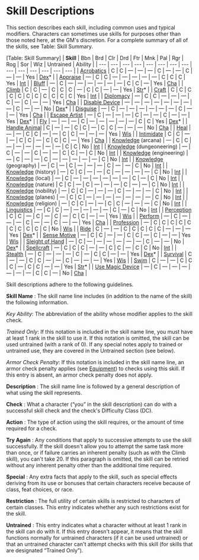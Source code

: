 # Skill Descriptions

This section describes each skill, including common uses and typical modifiers. Characters can sometimes use skills for purposes other than those noted here, at the GM's discretion. For a complete summary of all of the skills, see Table: Skill Summary.

[Table: Skill Summary]
| **Skill** | Bbn | Brd | Clr | Drd | Ftr | Mnk | Pal | Rgr | Rog | Sor | Wiz | Untrained | Ability |
| --- | --- | --- | --- | --- | --- | --- | --- | --- | --- | --- | --- | --- | --- |
| [Acrobatics](skills/acrobatics.md#_acrobatics) | C | C | — | — | — | C | — | — | C | — | — | Yes | [Dex](gettingStarted.md#_dexterity)\* |
| [Appraise](skills/appraise.md#_appraise) | — | C | C | — | — | — | — | — | C | C | C | Yes | [Int](gettingStarted.md#_intelligence) |
| [Bluff](skills/bluff.md#_bluff) | — | C | — | — | — | — | — | — | C | C | — | Yes | [Cha](gettingStarted.md#_charisma-new) |
| [Climb](skills/climb.md#_climb) | C | C | — | C | C | C | — | C | C | — | — | Yes | [Str](gettingStarted.md#_strength)\* |
| [Craft](skills/craft.md#_craft) | C | C | C | C | C | C | C | C | C | C | C | Yes | [Int](gettingStarted.md#_intelligence) |
| [Diplomacy](skills/diplomacy.md#_diplomacy) | — | C | C | — | — | — | C | — | C | — | — | Yes | [Cha](gettingStarted.md#_charisma-new) |
| [Disable Device](skills/disableDevice.md#_disable-device) | — | — | — | — | — | — | — | — | C | — | — | No | [Dex](gettingStarted.md#_dexterity)\* |
| [Disguise](skills/disguise.md#_disguise) | — | C | — | — | — | — | — | — | C | — | — | Yes | [Cha](gettingStarted.md#_charisma-new) |
| [Escape Artist](skills/escapeArtist.md#_escape-artist) | — | C | — | — | — | C | — | — | C | — | — | Yes | [Dex](gettingStarted.md#_dexterity)\* |
| [Fly](skills/fly.md#_fly) | — | — | — | C | — | — | — | — | — | C | C | Yes | [Dex](gettingStarted.md#_dexterity)\* |
| [Handle Animal](skills/handleAnimal.md#_handle-animal) | C | — | — | C | C | — | C | C | — | — | — | No | [Cha](gettingStarted.md#_charisma-new) |
| [Heal](skills/heal.md#_heal) | — | — | C | C | — | — | C | C | — | — | — | Yes | [Wis](gettingStarted.md#_wisdom) |
| [Intimidate](skills/intimidate.md#_intimidate) | C | C | — | — | C | C | — | C | C | C | — | Yes | [Cha](gettingStarted.md#_charisma-new) |
| [Knowledge](skills/knowledge.md#_knowledge) (arcana) | — | C | C | — | — | — | — | — | — | C | C | No | [Int](gettingStarted.md#_intelligence) |
| [Knowledge](skills/knowledge.md#_knowledge) (dungeoneering) | — | C | — | — | C | — | — | C | C | — | C | No | [Int](gettingStarted.md#_intelligence) |
| [Knowledge](skills/knowledge.md#_knowledge) (engineering) | — | C | — | — | C | — | — | — | — | — | C | No | [Int](gettingStarted.md#_intelligence) |
| [Knowledge](skills/knowledge.md#_knowledge) (geography) | — | C | — | C | — | — | — | C | — | — | C | No | [Int](gettingStarted.md#_intelligence) |
| [Knowledge](skills/knowledge.md#_knowledge) (history) | — | C | C | — | — | C | — | — | — | — | C | No | [Int](gettingStarted.md#_intelligence) |
| [Knowledge](skills/knowledge.md#_knowledge) (local) | — | C | — | — | — | — | — | — | C | — | C | No | [Int](gettingStarted.md#_intelligence) |
| [Knowledge](skills/knowledge.md#_knowledge) (nature) | C | C | — | C | — | — | — | C | — | — | C | No | [Int](gettingStarted.md#_intelligence) |
| [Knowledge](skills/knowledge.md#_knowledge) (nobility) | — | C | C | — | — | — | C | — | — | — | C | No | [Int](gettingStarted.md#_intelligence) |
| [Knowledge](skills/knowledge.md#_knowledge) (planes) | — | C | C | — | — | — | — | — | — | — | C | No | [Int](gettingStarted.md#_intelligence) |
| [Knowledge](skills/knowledge.md#_knowledge) (religion) | — | C | C | — | — | C | C | — | — | — | C | No | [Int](gettingStarted.md#_intelligence) |
| [Linguistics](skills/linguistics.md#_linguistics) | — | C | C | — | — | — | — | — | C | — | C | No | [Int](gettingStarted.md#_intelligence) |
| [Perception](skills/perception.md#_perception) | C | C | — | C | — | C | — | C | C | — | — | Yes | [Wis](gettingStarted.md#_wisdom) |
| [Perform](skills/perform.md#_perform) | — | C | — | — | — | C | — | — | C | — | — | Yes | [Cha](gettingStarted.md#_charisma-new) |
| [Profession](skills/profession.md#_profession) | — | C | C | C | C | C | C | C | C | C | C | No | [Wis](gettingStarted.md#_wisdom) |
| [Ride](skills/ride.md#_ride) | C | — | — | C | C | C | C | C | — | — | — | Yes | [Dex](gettingStarted.md#_dexterity)\* |
| [Sense Motive](skills/senseMotive.md#_sense-motive) | — | C | C | — | — | C | C | — | C | — | — | Yes | [Wis](gettingStarted.md#_wisdom) |
| [Sleight of Hand](skills/sleightOfHand.md#_sleight-of-hand) | — | C | — | — | — | — | — | — | C | — | — | No | [Dex](gettingStarted.md#_dexterity)\* |
| [Spellcraft](skills/spellcraft.md#_spellcraft) | — | C | C | C | — | — | C | C | — | C | C | No | [Int](gettingStarted.md#_intelligence) |
| [Stealth](skills/stealth.md#_stealth) | — | C | — | — | — | C | — | C | C | — | — | Yes | [Dex](gettingStarted.md#_dexterity)\* |
| [Survival](skills/survival.md#_survival) | C | — | — | C | C | — | — | C | — | — | — | Yes | [Wis](gettingStarted.md#_wisdom) |
| [Swim](skills/swim.md#_swim) | C | — | — | C | C | C | — | C | C | — | — | Yes | [Str](gettingStarted.md#_strength)\* |
| [Use Magic Device](skills/useMagicDevice.md#_use-magic-device) | — | C | — | — | — | — | — | — | C | C | — | No | [Cha](gettingStarted.md#_charisma-new) |

Skill descriptions adhere to the following guidelines.

**Skill Name** : The skill name line includes (in addition to the name of the skill) the following information.

_Key Ability_: The abbreviation of the ability whose modifier applies to the skill check.

  
  

_Trained Only_: If this notation is included in the skill name line, you must have at least 1 rank in the skill to use it. If this notation is omitted, the skill can be used untrained (with a rank of 0). If any special notes apply to trained or untrained use, they are covered in the Untrained section (see below).

  
  

_Armor Check Penalty_: If this notation is included in the skill name line, an armor check penalty applies (see [Equipment](equipment.md)) to checks using this skill. If this entry is absent, an armor check penalty does not apply.

**Description** : The skill name line is followed by a general description of what using the skill represents.

**Check** : What a character (“you” in the skill description) can do with a successful skill check and the check's Difficulty Class (DC).

**Action** : The type of action using the skill requires, or the amount of time required for a check.

**Try Again** : Any conditions that apply to successive attempts to use the skill successfully. If the skill doesn't allow you to attempt the same task more than once, or if failure carries an inherent penalty (such as with the Climb skill), you can't take 20. If this paragraph is omitted, the skill can be retried without any inherent penalty other than the additional time required.

**Special** : Any extra facts that apply to the skill, such as special effects deriving from its use or bonuses that certain characters receive because of class, feat choices, or race.

**Restriction** : The full utility of certain skills is restricted to characters of certain classes. This entry indicates whether any such restrictions exist for the skill.

**Untrained** : This entry indicates what a character without at least 1 rank in the skill can do with it. If this entry doesn't appear, it means that the skill functions normally for untrained characters (if it can be used untrained) or that an untrained character can't attempt checks with this skill (for skills that are designated “Trained Only”).


